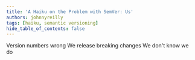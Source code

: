 ```yaml
---
title: 'A Haiku on the Problem with SemVer: Us'
authors: johnnyreilly
tags: [haiku, semantic versioning]
hide_table_of_contents: false
---
```


Version numbers wrong We release breaking changes We don't know we do
